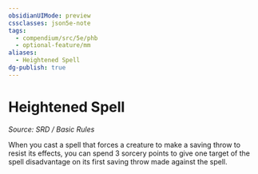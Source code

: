 ```yaml
---
obsidianUIMode: preview
cssclasses: json5e-note
tags:
  - compendium/src/5e/phb
  - optional-feature/mm
aliases:
  - Heightened Spell
dg-publish: true
---
```

# Heightened Spell
*Source: SRD / Basic Rules* 

When you cast a spell that forces a creature to make a saving throw to resist its effects, you can spend 3 sorcery points to give one target of the spell disadvantage on its first saving throw made against the spell.
